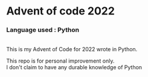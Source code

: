 # Advent of code 2022
### Language used : Python

<br>
This is my Advent of Code for 2022 wrote in Python.

This repo is for personal improvement only. <br> 
I don't claim to have any durable knowledge of Python